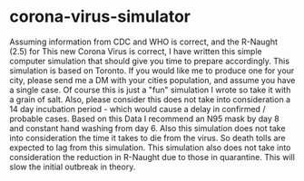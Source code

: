 # corona-virus-simulator

Assuming information from CDC and WHO is correct, and the R-Naught (2.5) for This new Corona Virus is correct, I have written this simple computer simulation that should give you time to prepare accordingly. This simulation is based on Toronto. If you would like me to produce one for your city, please send me a DM with your cities population, and assume you have a single case. Of course this is just a "fun" simulation I wrote so take it with a grain of salt. Also, please consider this does not take into consideration a 14 day incubation period - which would cause a delay in confirmed / probable cases. Based on this Data I recommend an N95 mask by day 8 and constant hand washing from day 6. Also this simulation does not take into consideration the time it takes to die from the virus. So death tolls are expected to lag from this simulation. This simulation also does not take into consideration the reduction in R-Naught due to those in quarantine. This will slow the initial outbreak in theory. 
